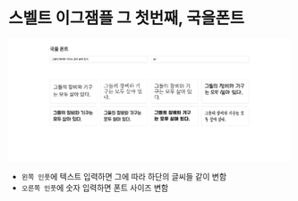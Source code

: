 # 스벨트 이그잼플 그 첫번째, 국을폰트

![](./preview.png)

- <code>왼쪽 인풋</code>에 텍스트 입력하면 그에 따라 하단의 글씨들 같이 변함
- <code>오른쪽 인풋</code>에 숫자 입력하면 폰트 사이즈 변함
